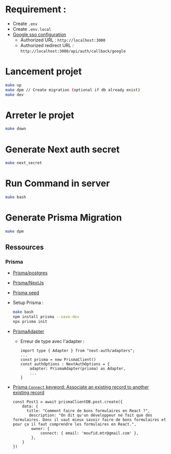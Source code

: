 # Requirement :
- Create `.env`
- Create `.env.local`
- [Google sso configuration](https://shorturl.at/mpCV6)
    - Authorized URL            : `http://localhost:3000`
    - Authorized redirect URL   : `http://localhost:3000/api/auth/callback/google`

# Lancement projet

```bash
make up
make dpm // Create migration (optional if db already exist)
make dev
```

# Arreter le projet
```bash
make down
```
# Generate Next auth secret
```bash
make next_secret
```

# Run Command in server
```bash
make bash
```

# Generate Prisma Migration
```bash
make dpm
```

## Ressources
### Prisma
- [Prisma/postgres](https://www.prisma.io/docs/concepts/database-connectors/postgresql)
- [Prisma/NextJs](https://www.prisma.io/nextjs)
- [Prisma seed](https://www.prisma.io/docs/orm/prisma-migrate/workflows/seeding#seeding-your-database-with-typescript-or-javascript)

- Setup Prisma :
    ```bash
    make bash
    npm install prisma --save-dev
    npx prisma init
    ```
- [PrismaAdapter](https://authjs.dev/reference/adapter/prisma)
    - Erreur de type avec l'adapter : 
        ```tsx
        import type { Adapter } from "next-auth/adapters";
        ...
        const prisma = new PrismaClient()
        const authOptions : NextAuthOptions = {
            adapter: PrismaAdapter(prisma) as Adapter,
            ...
        }
        ```
- [Prisma `Connect` keyword: Associate an existing record to another existing record](https://www.prisma.io/docs/orm/prisma-schema/data-model/relations#associate-an-existing-record-to-another-existing-record)
    ```
    const Post1 = await prismaClientDB.post.create({
        data: {
          title: "Comment faire de bons formulaires en React ?",
           description: "On dit qu'un développeur ne fait que des formulaires. Donc il vaut mieux savoir faire de bons formulaires et pour ça il faut comprendre les formulaires en React.",
            owner: {
                connect: { email: 'moufid.mtr@gmail.com' },
            },  
        }
    })
    ```